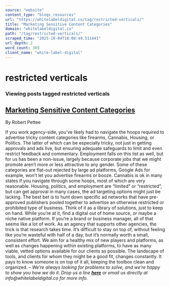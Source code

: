 ```yaml
---
source: "website"
content_type: "blogs_resources"
url: "https://whitelabeldigital.co/tag/restricted-verticals/"
title: "Marketing Sensitive Content Categories"
domain: "whitelabeldigital.co"
path: "/tag/restricted-verticals/"
scraped_time: "2025-10-04T18:08:49.511441"
url_depth: 2
word_count: 369
client_name: "white-label-digital"
---
```


# restricted verticals

### Viewing posts tagged restricted verticals

## [Marketing Sensitive Content Categories](https://whitelabeldigital.co/marketing-sensitive-content-categories/)

By Robert Pettee

If you work agency-side, you’ve likely had to navigate the hoops required to advertise tricky content categories like firearms, Cannabis, Housing, or Politics. The latter of which can be especially tricky, not just in getting approvals and ads live, but ensuring adequate safeguards to limit and even restrict feedback and commentary. Employment falls on this list as well, but for us has been a non-issue, largely because corporate jobs that we might promote aren’t more or less attractive to any gender. Some of these categories are flat-out rejected by large ad platforms, Google Ads for example, won’t let you advertise firearms or booze. Cannabis is ok in many states if you navigate through some hoops, most of which are very reasonable. Housing, politics, and employment are “limited” or “restricted”, but can get approval in many cases, the ad targeting options might just be lacking. The best bet is to hunt down specific ad networks that have pre-approved publishers pooled together to advertise an otherwise restricted or prohibited type of business. Think of it as a library of solutions, just to keep on hand. While you’re at it, find a digital out of home source, or maybe a niche native platform. If you’re a brand or business manager, all of that seems like a lot of work. As an agency that supports other agencies, the trick is that research takes time. It’s difficult to stay on top of, without feeling like you’re wasteful with half of a day, but it’s normally worth a small, consistent effort. We aim for a healthy mix of new players and platforms, as well as changes happening within existing platforms, to have as many viable, vetted options available for our clients as possible. The landscape of tools, and clients for whom they might be a good fit, changes constantly. It pays to know someone is on top of it all, keeping the toolbox clean and organized. – _We’re always looking for problems to solve, and we’re happy to show you how we do it. Drop us a line [**here**](https://whitelabeldigital.co/contact/) or email us directly at _info@whitelabeldigital.co_ for more info._